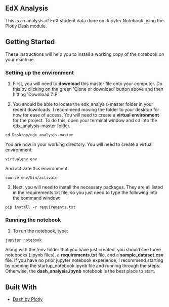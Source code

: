 ## EdX Analysis

This is an analysis of EdX student data done on Jupyter Notebook using the Plotly Dash module.

## Getting Started

These instructions will help you to install a working copy of the notebook on your machine.

### Setting up the environment


1. First, you will need to **download** this master file onto your computer. Do this by clicking on the green 'Clone or download' button above and then hitting 'Download ZIP'.

2. You should be able to locate the edx_analysis-master folder in your recent downloads. I recommend moving the folder to your desktop for now for ease of access. You will need to create a **virtual environment** for the project. To do this, open your terminal window and cd into the edx_analysis-master folder. 

```
cd Desktop/edx_analysis-master
```

You are now in your working directory. You will need to create a virtual environment:

```
virtualenv env
```

And activate this environment:

```
source env/bin/activate
```

3. Next, you will need to install the necessary packages. They are all listed in the requirements.txt file, so you just need to type the following into the command window:

```
pip install -r requirements.txt
```

### Running the notebook

1. To run the notebook, type:

```
jupyter notebook
```

Along with the /env folder that you have just created, you should see three notebooks (.ipynb files), a **requirements.txt** file, and a **sample_dataset.csv** file. If you have no prior jupyter notebook experience, I recommend starting by opening the startup_notebook.ipynb file and running through the steps. Otherwise, the **dash_analysis.ipynb** notebook is the best place to start.

## Built With

* [Dash by Plotly](https://plot.ly/products/dash/)







